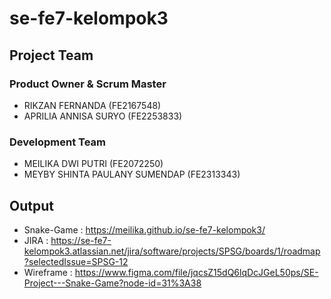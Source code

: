 # se-fe7-kelompok3

## Project Team
### Product Owner & Scrum Master
- RIKZAN FERNANDA (FE2167548)
- APRILIA ANNISA SURYO (FE2253833)

### Development Team
- MEILIKA DWI PUTRI (FE2072250)
- MEYBY SHINTA PAULANY SUMENDAP (FE2313343)

## Output
- Snake-Game : https://meilika.github.io/se-fe7-kelompok3/
- JIRA : https://se-fe7-kelompok3.atlassian.net/jira/software/projects/SPSG/boards/1/roadmap?selectedIssue=SPSG-12
- Wireframe : https://www.figma.com/file/jqcsZ15dQ6lqDcJGeL50ps/SE-Project---Snake-Game?node-id=31%3A38
